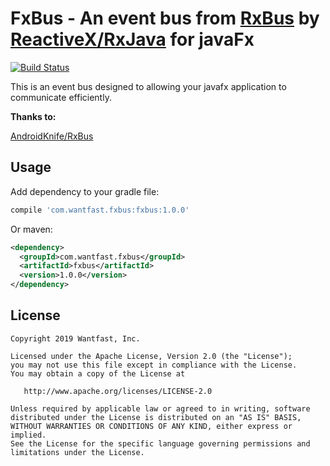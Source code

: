 FxBus - An event bus from [RxBus](https://github.com/AndroidKnife/RxBus) by [ReactiveX/RxJava](https://github.com/ReactiveX/RxJava) for javaFx
=============================

[![Build Status](https://travis-ci.org/weix/FxBus.svg?branch=master)](https://travis-ci.org/weix/FxBus)


This is an event bus designed to allowing your javafx application to communicate efficiently.


**Thanks to:**

[AndroidKnife/RxBus](https://github.com/AndroidKnife/RxBus)


Usage
--------

Add dependency to your gradle file:
```groovy
compile 'com.wantfast.fxbus:fxbus:1.0.0'
```
Or maven:
``` xml
<dependency>
  <groupId>com.wantfast.fxbus</groupId>
  <artifactId>fxbus</artifactId>
  <version>1.0.0</version>
</dependency>
```

License
--------

    Copyright 2019 Wantfast, Inc.

    Licensed under the Apache License, Version 2.0 (the "License");
    you may not use this file except in compliance with the License.
    You may obtain a copy of the License at

       http://www.apache.org/licenses/LICENSE-2.0

    Unless required by applicable law or agreed to in writing, software
    distributed under the License is distributed on an "AS IS" BASIS,
    WITHOUT WARRANTIES OR CONDITIONS OF ANY KIND, either express or implied.
    See the License for the specific language governing permissions and
    limitations under the License.
